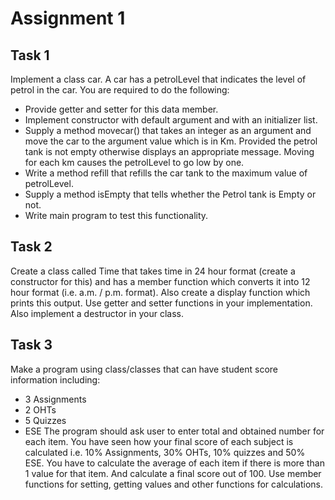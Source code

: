 # Assignment 1

## Task 1
Implement a class car. A car has a petrolLevel that indicates the level of petrol in the car. You are required to do the following:  
- Provide getter and setter for this data member. 
- Implement constructor with default argument and with an initializer list. 
- Supply a method movecar() that takes an integer as an argument and move the car to the argument value which is in Km. Provided the petrol tank is not empty otherwise displays an appropriate message. Moving for each km causes the petrolLevel to go low by one. 
- Write a method refill that refills the car tank to the maximum value of petrolLevel. 
- Supply a method isEmpty that tells whether the Petrol tank is Empty or not. 
- Write main program to test this functionality. 

## Task 2
Create a class called Time that takes time in 24 hour format (create a constructor for this) and has a member function which converts it into 12 hour format (i.e. a.m. / p.m. format). Also create a display function which prints this output. Use getter and setter functions in your implementation. Also implement a destructor in your class. 

## Task 3
Make a program using class/classes that can have student score information including: 
- 3 Assignments 
- 2 OHTs 
- 5 Quizzes 
- ESE 
The program should ask user to enter total and obtained number for each item. You have seen how your final score of each subject is calculated i.e. 10% Assignments, 30% OHTs, 10% quizzes and 50% ESE. You have to calculate the average of each item if there is more than 1 value for that item. And calculate a final score out of 100. Use member functions for setting, getting values and other functions for calculations.  